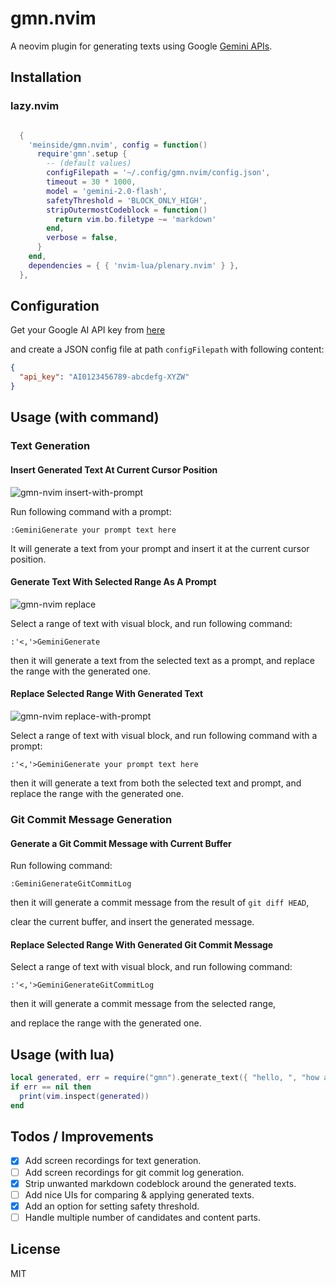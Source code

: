 # gmn.nvim

A neovim plugin for generating texts using Google [Gemini APIs](https://ai.google.dev/tutorials/rest_quickstart).

## Installation

### lazy.nvim

```lua

  {
    'meinside/gmn.nvim', config = function()
      require'gmn'.setup {
        -- (default values)
        configFilepath = '~/.config/gmn.nvim/config.json',
        timeout = 30 * 1000,
        model = 'gemini-2.0-flash',
        safetyThreshold = 'BLOCK_ONLY_HIGH',
        stripOutermostCodeblock = function()
          return vim.bo.filetype ~= 'markdown'
        end,
        verbose = false,
      }
    end,
    dependencies = { { 'nvim-lua/plenary.nvim' } },
  },

```

## Configuration

Get your Google AI API key from [here](https://makersuite.google.com/app/apikey)

and create a JSON config file at path `configFilepath` with following content:

```json
{
  "api_key": "AI0123456789-abcdefg-XYZW"
}
```

## Usage (with command)

### Text Generation

#### Insert Generated Text At Current Cursor Position

![gmn-nvim insert-with-prompt](https://github.com/meinside/gmn.nvim/assets/185988/f0575fe1-b40d-4962-9cec-f22818635767)

Run following command with a prompt:

```
:GeminiGenerate your prompt text here
```

It will generate a text from your prompt and insert it at the current cursor position.

#### Generate Text With Selected Range As A Prompt

![gmn-nvim replace](https://github.com/meinside/gmn.nvim/assets/185988/aeb5aee1-0078-4407-9acd-e9628b519420)

Select a range of text with visual block, and run following command:

```
:'<,'>GeminiGenerate
```

then it will generate a text from the selected text as a prompt, and replace the range with the generated one.

#### Replace Selected Range With Generated Text

![gmn-nvim replace-with-prompt](https://github.com/meinside/gmn.nvim/assets/185988/831aa4f2-cfb9-4253-8cf6-e585b7617284)

Select a range of text with visual block, and run following command with a prompt:

```
:'<,'>GeminiGenerate your prompt text here
```

then it will generate a text from both the selected text and prompt, and replace the range with the generated one.

### Git Commit Message Generation

#### Generate a Git Commit Message with Current Buffer

Run following command:

```
:GeminiGenerateGitCommitLog
```

then it will generate a commit message from the result of `git diff HEAD`,

clear the current buffer, and insert the generated message.

#### Replace Selected Range With Generated Git Commit Message

Select a range of text with visual block, and run following command:

```
:'<,'>GeminiGenerateGitCommitLog
```

then it will generate a commit message from the selected range,

and replace the range with the generated one.

## Usage (with lua)

```lua
local generated, err = require("gmn").generate_text({ "hello, ", "how are you doing?" })
if err == nil then
  print(vim.inspect(generated))
end
```

## Todos / Improvements

- [X] Add screen recordings for text generation.
- [ ] Add screen recordings for git commit log generation.
- [X] Strip unwanted markdown codeblock around the generated texts.
- [ ] Add nice UIs for comparing & applying generated texts.
- [X] Add an option for setting safety threshold.
- [ ] Handle multiple number of candidates and content parts.

## License

MIT

